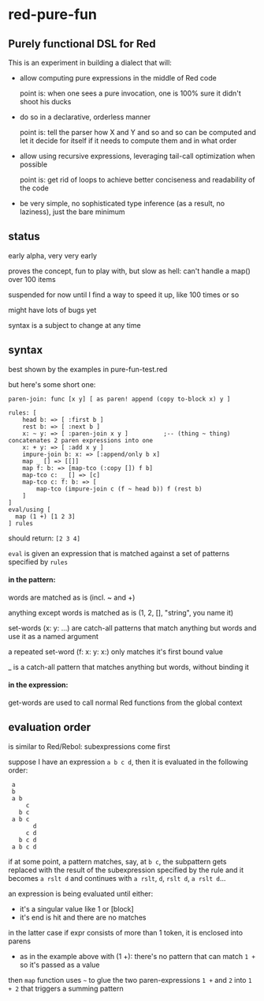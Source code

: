 # red-pure-fun
## Purely functional DSL for Red

This is an experiment in building a dialect that will:
- allow computing pure expressions in the middle of Red code

  point is: when one sees a pure invocation, one is 100% sure it didn't shoot his ducks
- do so in a declarative, orderless manner

  point is: tell the parser how X and Y and so and so can be computed and let it decide for itself if it needs to compute them and in what order
- allow using recursive expressions, leveraging tail-call optimization when possible

  point is: get rid of loops to achieve better conciseness and readability of the code
- be very simple, no sophisticated type inference (as a result, no laziness), just the bare minimum

## status

early alpha, very very early

proves the concept, fun to play with, but slow as hell: can't handle a map() over 100 items

suspended for now until I find a way to speed it up, like 100 times or so

might have lots of bugs yet

syntax is a subject to change at any time

## syntax

best shown by the examples in pure-fun-test.red

but here's some short one:
```
paren-join: func [x y] [ as paren! append (copy to-block x) y ]

rules: [
	head b: => [ :first b ]
	rest b: => [ :next b ]
	x: ~ y: => [ :paren-join x y ]			;-- (thing ~ thing) concatenates 2 paren expressions into one
	x: + y: => [ :add x y ]
	impure-join b: x: => [:append/only b x]
	map _ [] => [[]]
	map f: b: => [map-tco (:copy []) f b]
	map-tco c: _ [] => [c]
	map-tco c: f: b: => [
		map-tco (impure-join c (f ~ head b)) f (rest b)
	]
]
eval/using [
  map (1 +) [1 2 3]
] rules
```
should return: `[2 3 4]`

`eval` is given an expression that is matched against a set of patterns specified by `rules`

#### in the pattern:

words are matched as is (incl. ~ and +)

anything except words is matched as is (1, 2, [], "string", you name it)

set-words (x: y: ...) are catch-all patterns that match anything but words and use it as a named argument

a repeated set-word (f: x: y: x:) only matches it's first bound value

_ is a catch-all pattern that matches anything but words, without binding it

#### in the expression:

get-words are used to call normal Red functions from the global context

## evaluation order

is similar to Red/Rebol: subexpressions come first

suppose I have an expression `a b c d`, then it is evaluated in the following order:
```
 a
 b
 a b
     c
   b c
 a b c
       d
     c d
   b c d
 a b c d
```

if at some point, a pattern matches, say, at `b c`,
the subpattern gets replaced with the result of the subexpression specified by the rule
and it becomes `a rslt d` and continues with `a rslt`, `d`, `rslt d`, `a rslt d`...

an expression is being evaluated until either:
- it's a singular value like 1 or [block]
- it's end is hit and there are no matches

in the latter case if expr consists of more than 1 token, it is enclosed into parens
- as in the example above with (1 +): there's no pattern that can match `1 +` so it's passed as a value

then `map` function uses `~` to glue the two paren-expressions `1 +` and `2` into `1 + 2` that triggers a summing pattern












